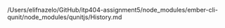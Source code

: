 /Users/elifnazelo/GitHub/itp404-assignment5/node_modules/ember-cli-qunit/node_modules/qunitjs/History.md